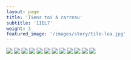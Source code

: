 ```yaml
---
layout: page
title: 'Tiens toi à carreau'
subtitle: '1IEL7'
weight: 3
featured_image: '/images/story/tile-lea.jpg'
---
```


<div class="gallery" data-columns="2">
	<img class="lazy" src="/images/tile/1.jpg">
	<img class="lazy" src="/images/tile/2-crop.jpg">
	<img class="lazy" src="/images/tile/8-crop.jpg">
	<img class="lazy" src="/images/tile/11.jpg">
	<img class="lazy" src="/images/tile/12.jpg">
	<img class="lazy" src="/images/tile/6.jpg">
	<img class="lazy" src="/images/tile/7-crop.jpg">
	<img class="lazy" src="/images/tile/5.jpg">
	<img class="lazy" src="/images/tile/10.jpg">
	<img class="lazy" src="/images/tile/3-crop.jpg">
	<img class="lazy" src="/images/tile/4.jpg">
	<img class="lazy" src="/images/tile/9.jpg">
</div>
